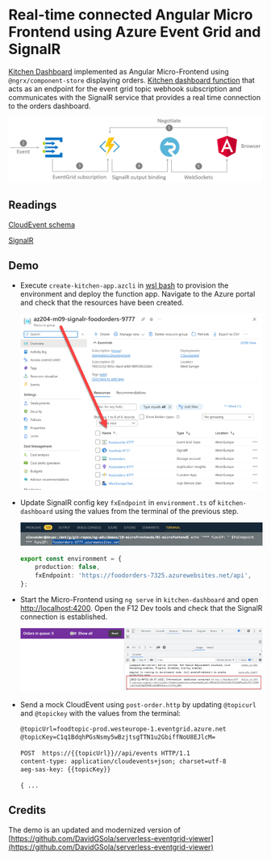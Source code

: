 # Real-time connected Angular Micro Frontend using Azure Event Grid and SignalR

[Kitchen Dashboard](/app/web/kitchen-dashboard/) implemented as Angular Micro-Frontend using `@ngrx/component-store` displaying orders.  [Kitchen dashboard function](/app/services/kitchen-dashboard-func/) that acts as an endpoint for the event grid topic webhook subscription and communicates with the SignalR service that provides a real time connection to the orders dashboard.

![architecture](_images/architecture.png)

## Readings

[CloudEvent schema](https://docs.microsoft.com/en-us/azure/event-grid/cloudevents-schema)

[SignalR](https://docs.microsoft.com/en-us/azure/azure-signalr)

## Demo

-   Execute `create-kitchen-app.azcli` in [wsl bash](https://learn.microsoft.com/en-us/windows/wsl/install) to provision the environment and deploy the function app. Navigate to the Azure portal and check that the resources have been created.

    ![azure](_images/azure.png)

-   Update SignalR config key `fxEndpoint` in `environment.ts` of `kitchen-dashboard` using the values from the terminal of the previous step.

    ![azure](_images/cfg.png)

    ```typescript
    export const environment = {
        production: false,
        fxEndpoint: 'https://foodorders-7325.azurewebsites.net/api',
    };
    ```

-   Start the Micro-Frontend using `ng serve` in `kitchen-dashboard` and open [http://localhost:4200](http://localhost:4200). Open the F12 Dev tools and check that the SignalR connection is established.

    ![websocket](_images/websocket.png)

-   Send a mock CloudEvent using `post-order.http` by updating `@topicurl` and `@topickey` with the values from the terminal:

    ```
    @topicUrl=foodtopic-prod.westeurope-1.eventgrid.azure.net
    @topicKey=C1q1BdqhPGsNsmy5wBzjtsgTTN1u2GbiffNoU8EJlcM=

    POST  https://{{topicUrl}}//api/events HTTP/1.1
    content-type: application/cloudevents+json; charset=utf-8
    aeg-sas-key: {{topicKey}}

    { ...
    ```

## Credits

The demo is an updated and modernized version of [https://github.com/DavidGSola/serverless-eventgrid-viewer](https://github.com/DavidGSola/serverless-eventgrid-viewer)
